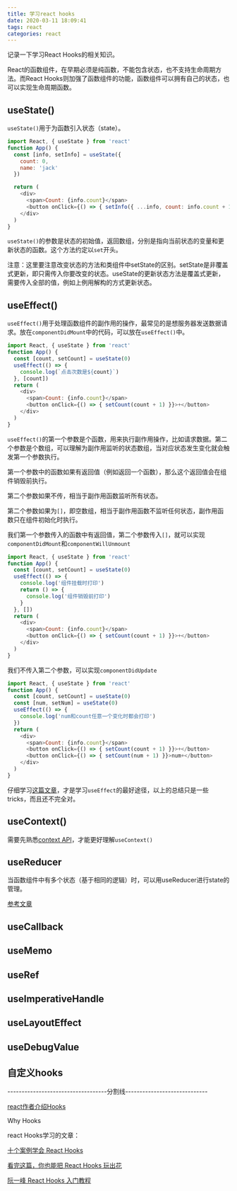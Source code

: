 ```yaml
---
title: 学习react hooks
date: 2020-03-11 18:09:41
tags: react
categories: react
---
```


记录一下学习React Hooks的相关知识。

<!-- more -->

React的函数组件，在早期必须是纯函数，不能包含状态，也不支持生命周期方法。而React Hooks则加强了函数组件的功能，函数组件可以拥有自己的状态，也可以实现生命周期函数。

## useState()

`useState()`用于为函数引入状态（state）。

  ```js
  import React, { useState } from 'react'
  function App() {
    const [info, setInfo] = useState({
      count: 0,
      name: 'jack'
    })

    return (
      <div>
        <span>Count: {info.count}</span>
        <button onClick={() => { setInfo({ ...info, count: info.count + 1 }) }}>+</button>
      </div>
    )
  }
  ```

`useState()`的参数是状态的初始值，返回数组，分别是指向当前状态的变量和更新状态的函数。这个方法约定以`set`开头。

注意：这里要注意改变状态的方法和类组件中setState的区别。setState是非覆盖式更新，即只需传入你要改变的状态。useState的更新状态方法是覆盖式更新，需要传入全部的值，例如上例用解构的方式更新状态。

## useEffect()

`useEffect()`用于处理函数组件的副作用的操作，最常见的是想服务器发送数据请求。放在`componentDidMount`中的代码，可以放在`useEffect()`中。

  ```js
  import React, { useState } from 'react'
  function App() {
    const [count, setCount] = useState(0)
    useEffect(() => {
      console.log(`点击次数是${count}`)
    }, [count])
    return (
      <div>
        <span>Count: {info.count}</span>
        <button onClick={() => { setCount(count + 1) }}>+</button>
      </div>
    )
  }
  ```
`useEffect()`的第一个参数是个函数，用来执行副作用操作，比如请求数据。第二个参数是个数组，可以理解为副作用监听的状态数组，当对应状态发生变化就会触发第一个参数执行。

第一个参数中的函数如果有返回值（例如返回一个函数），那么这个返回值会在组件销毁前执行。

第二个参数如果不传，相当于副作用函数监听所有状态。

第二个参数如果为`[]`，即空数组，相当于副作用函数不监听任何状态，副作用函数只在组件初始化时执行。

我们第一个参数传入的函数中有返回值，第二个参数传入`[]`，就可以实现`componentDidMount`和`componentWillUnmount`

  ```js
  import React, { useState } from 'react'
  function App() {
    const [count, setCount] = useState(0)
    useEffect(() => {
      console.log('组件挂载时打印')
      return () => {
        console.log('组件销毁前打印')
      }
    }, [])
    return (
      <div>
        <span>Count: {info.count}</span>
        <button onClick={() => { setCount(count + 1) }}>+</button>
      </div>
    )
  }
  ```

我们不传入第二个参数，可以实现`componentDidUpdate`

  ```js
  import React, { useState } from 'react'
  function App() {
    const [count, setCount] = useState(0)
    const [num, setNum] = useState(0)
    useEffect(() => {
      console.log('num和count任意一个变化时都会打印')
    })
    return (
      <div>
        <span>Count: {info.count}</span>
        <button onClick={() => { setCount(count + 1) }}>+</button>
        <button onClick={() => { setCount(num + 1) }}>num+</button>
      </div>
    )
  }
  ```
  仔细学习[这篇文章](https://overreacted.io/a-complete-guide-to-useeffect/)，才是学习`useEffect`的最好途径，以上的总结只是一些tricks，而且还不完全对。

## useContext()

需要先熟悉[context API][3]，才能更好理解`useContext()`

## useReducer
当函数组件中有多个状态（基于相同的逻辑）时，可以用useReducer进行state的管理。

[参考文章](https://medium.com/trabe/react-usereducer-hook-2b1331bb768)

## useCallback

## useMemo

## useRef

## useImperativeHandle

## useLayoutEffect

## useDebugValue

## 自定义hooks


-----------------------------------分割线-----------------------------

[react作者介绍Hooks](https://dev.to/dan_abramov/making-sense-of-react-hooks-2eib)

Why Hooks








react Hooks学习的文章：

[十个案例学会 React Hooks][1]

[看完这篇，你也能把 React Hooks 玩出花][2]

[阮一峰 React Hooks 入门教程][4]

[1]: https://github.com/happylindz/blog/issues/19
[2]: https://mp.weixin.qq.com/s/t6oGCZ_DEfIlykQD-wCjUg
[3]: https://zh-hans.reactjs.org/docs/context.html
[4]: https://www.ruanyifeng.com/blog/2019/09/react-hooks.html